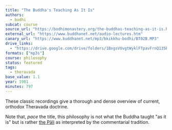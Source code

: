 ```yaml
---
title: "The Buddha's Teaching As It Is"
authors:
  - bodhi
subcat: course
source_url: "https://bodhimonastery.org/the-buddhas-teaching-as-it-is.html"
external_url: "https://www.buddhanet.net/audio-lectures.htm"
canary_url: "https://www.buddhanet.net/mp3/bkikkhu-bodhi/BT02B.MP3"
drive_links:
  - "https://drive.google.com/drive/folders/1BxgsVUvgtWyklFTpavFrnQ135brCTnXO"
formats: ["mp3s"]
course: philosophy
status: featured
tags:
  - theravada
base_value: 1.1
year: 1981
minutes: 797
---
```


These classic recordings give a thorough and dense overview of current, orthodox Theravada doctrine.

Note that, _pace_ the title, this philosophy is not what the Buddha taught "as it is" but is rather [the Pāli](/tags/pali-canon) as interpreted by the commentarial tradition. 
